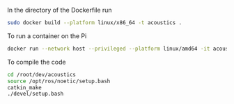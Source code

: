 In the directory of the Dockerfile run

```bash
sudo docker build --platform linux/x86_64 -t acoustics .
```

To run a container on the Pi

```bash
docker run --network host --privileged --platform linux/amd64 -it acoustics
```

To compile the code

```bash
cd /root/dev/acoustics
source /opt/ros/noetic/setup.bash
catkin_make
./devel/setup.bash
```